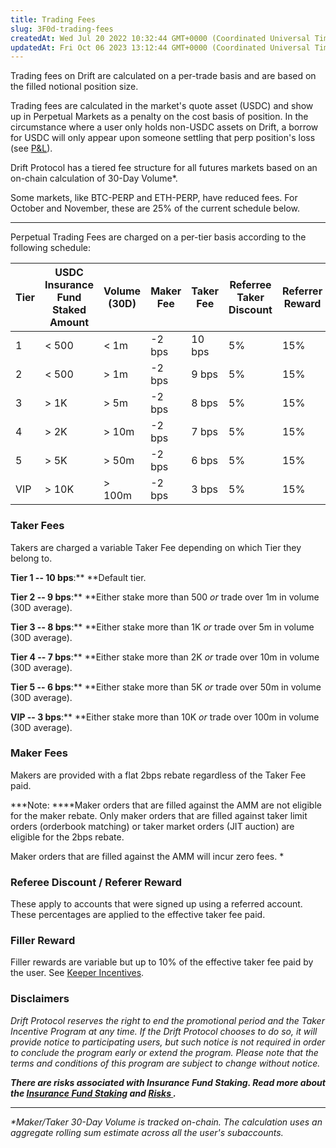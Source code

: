 ```yaml
---
title: Trading Fees
slug: 3F0d-trading-fees
createdAt: Wed Jul 20 2022 10:32:44 GMT+0000 (Coordinated Universal Time)
updatedAt: Fri Oct 06 2023 13:12:44 GMT+0000 (Coordinated Universal Time)
---
```


Trading fees on Drift are calculated on a per-trade basis and are based on the filled notional position size.&#x20;

Trading fees are calculated in the market's quote asset (USDC) and show up in Perpetual Markets as a penalty on the cost basis of position. In the circumstance where a user only holds non-USDC assets on Drift, a borrow for USDC will only appear upon someone settling that perp position's loss (see [P\&L](<../Drift Protocol v2 Docs/P_L.md>)).

Drift Protocol has a tiered fee structure for all futures markets based on an on-chain calculation of 30-Day Volume\*.&#x20;

Some markets, like BTC-PERP and ETH-PERP, have reduced fees. For October and November, these are 25% of the current schedule below.

***

Perpetual Trading Fees are charged on a per-tier basis according to the following schedule:

| **Tier** | **USDC&#xA;Insurance Fund Staked Amount** | **Volume (30D)** | **Maker Fee** | **Taker Fee** | **Referree Taker Discount** | **Referrer Reward** | **Filler Reward ** |
| -------- | ----------------------------------------- | ---------------- | ------------- | ------------- | --------------------------- | ------------------- | ------------------ |
| 1        | < 500                                     | < 1m&#x20;       | -2 bps        | 10 bps        | 5%                          | 15%                 | 10%\*              |
| 2        | < 500                                     | > 1m             | -2 bps        | 9 bps         | 5%                          | 15%                 | 10%\*              |
| 3        | > 1K                                      | > 5m             | -2 bps        | 8 bps         | 5%                          | 15%                 | 10%\*              |
| 4        | > 2K                                      | > 10m            | -2 bps        | 7 bps         | 5%                          | 15%                 | 10%\*              |
| 5        | > 5K                                      | > 50m            | -2 bps        | 6 bps         | 5%                          | 15%                 | 10%\*              |
| VIP      | > 10K                                     | > 100m           | -2 bps        | 3 bps         | 5%                          | 15%                 | 10%\*              |

### Taker Fees

Takers are charged a variable Taker Fee depending on which Tier they belong to.&#x20;

**Tier 1 -- 10 bps**:** **Default tier.&#x20;

**Tier 2 -- 9 bps**:** **Either stake more than 500 *or* trade over 1m in volume (30D average).

**Tier 3 -- 8 bps**:** **Either stake more than 1K *or* trade over 5m in volume (30D average).

**Tier 4 -- 7 bps**:** **Either stake more than 2K *or* trade over 10m in volume (30D average).

**Tier 5 -- 6 bps**:** **Either stake more than 5K *or* trade over 50m in volume (30D average).

**VIP -- 3 bps**:** **Either stake more than 10K *or* trade over 100m in volume (30D average).

### Maker Fees

Makers are provided with a flat 2bps rebate regardless of the Taker Fee paid.&#x20;

***Note: ****Maker orders that are filled against the AMM are not eligible for the maker rebate. Only maker orders that are filled against taker limit orders (orderbook matching) or taker market orders (JIT auction) are eligible for the 2bps rebate.

Maker orders that are filled against the AMM will incur zero fees. *

### **Referee Discount / Referer Reward**

These apply to accounts that were signed up using a referred account. These percentages are applied to the effective taker fee paid.

### Filler Reward

Filler rewards are variable but up to 10% of the effective taker fee paid by the user. See [Keeper Incentives](<../Drift Protocol v2 Docs/Keeper Incentives.md>).

### Disclaimers

*Drift Protocol reserves the right to end the promotional period and the Taker Incentive Program at any time. If the Drift Protocol chooses to do so, it will provide notice to participating users, but such notice is not required in order to conclude the program early or extend the program. Please note that the terms and conditions of this program are subject to change without notice.*

***There are risks associated with Insurance Fund Staking. Read more about the ***[Insurance Fund Staking](<../Drift Protocol v2 Docs/Insurance Fund Staking.md>) and [Risks ](<../Drift Protocol v2 Docs/Risks .md>)***.***

***

*\*Maker/Taker 30-Day Volume is tracked on-chain. The calculation uses an aggregate rolling sum estimate across all the user's subaccounts.*

